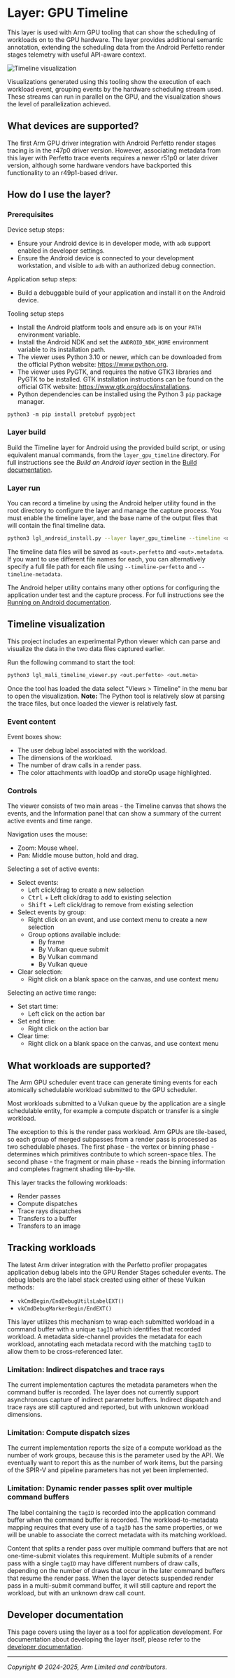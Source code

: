# Layer: GPU Timeline

This layer is used with Arm GPU tooling that can show the scheduling of
workloads on to the GPU hardware. The layer provides additional semantic
annotation, extending the scheduling data from the Android Perfetto render
stages telemetry with useful API-aware context.

![Timeline visualization](./docs/visualize.png)

Visualizations generated using this tooling show the execution of each workload
event, grouping events by the hardware scheduling stream used. These streams
can run in parallel on the GPU, and the visualization shows the level of
parallelization achieved.

## What devices are supported?

The first Arm GPU driver integration with Android Perfetto render stages
tracing is in the r47p0 driver version. However, associating metadata from
this layer with Perfetto trace events requires a newer r51p0 or later driver
version, although some hardware vendors have backported this functionality
to an r49p1-based driver.

## How do I use the layer?

### Prerequisites

Device setup steps:

* Ensure your Android device is in developer mode, with `adb` support enabled
  in developer settings.
* Ensure the Android device is connected to your development workstation, and
  visible to `adb` with an authorized debug connection.

Application setup steps:

* Build a debuggable build of your application and install it on the Android
  device.

Tooling setup steps

* Install the Android platform tools and ensure `adb` is on your `PATH`
  environment variable.
* Install the Android NDK and set the `ANDROID_NDK_HOME` environment variable
  to its installation path.
* The viewer uses Python 3.10 or newer, which can be downloaded from the
  official Python website: https://www.python.org.
* The viewer uses PyGTK, and requires the native GTK3 libraries and PyGTK to be
  installed. GTK installation instructions can be found on the official GTK
  website: https://www.gtk.org/docs/installations.
* Python dependencies can be installed using the Python 3 `pip` package
  manager.

```
python3 -m pip install protobuf pygobject
```

### Layer build

Build the Timeline layer for Android using the provided build script, or using
equivalent manual commands, from the `layer_gpu_timeline` directory. For full
instructions see the _Build an Android layer_ section in the
[Build documentation](../docs/building.md).

### Layer run

You can record a timeline by using the Android helper utility found in the root
directory to configure the layer and manage the capture process. You must
enable the timeline layer, and the base name of the output files that will
contain the final timeline data.

```sh
python3 lgl_android_install.py --layer layer_gpu_timeline --timeline <out>
```

The timeline data files will be saved as `<out>.perfetto` and `<out>.metadata`.
If you want to use different file names for each, you can alternatively specify
a full file path for each file using `--timeline-perfetto` and
`--timeline-metadata`.

The Android helper utility contains many other options for configuring the
application under test and the capture process. For full instructions see the
[Running on Android documentation](../docs/running_android.md).

## Timeline visualization

This project includes an experimental Python viewer which can parse and
visualize the data in the two data files captured earlier.

Run the following command to start the tool:

```sh
python3 lgl_mali_timeline_viewer.py <out.perfetto> <out.meta>
```

Once the tool has loaded the data select "Views > Timeline" in the menu bar to
open the visualization. **Note:** The Python tool is relatively slow at parsing
the trace files, but once loaded the viewer is relatively fast.

### Event content

Event boxes show:

* The user debug label associated with the workload.
* The dimensions of the workload.
* The number of draw calls in a render pass.
* The color attachments with loadOp and storeOp usage highlighted.

### Controls

The viewer consists of two main areas - the Timeline canvas that shows the
events, and the Information panel that can show a summary of the current
active events and time range.

Navigation uses the mouse:

* Zoom: Mouse wheel.
* Pan: Middle mouse button, hold and drag.

Selecting a set of active events:

* Select events:
  * Left click/drag to create a new selection
  * <kbd>Ctrl</kbd> + Left click/drag to add to existing selection
  * <kbd>Shift</kbd> + Left click/drag to remove from existing selection
* Select events by group:
  * Right click on an event, and use context menu to create a new selection
  * Group options available include:
    * By frame
    * By Vulkan queue submit
    * By Vulkan command
    * By Vulkan queue
* Clear selection:
  * Right click on a blank space on the canvas, and use context menu

Selecting an active time range:

* Set start time:
  * Left click on the action bar
* Set end time:
  * Right click on the action bar
* Clear time:
  * Right click on a blank space on the canvas, and use context menu

## What workloads are supported?

The Arm GPU scheduler event trace can generate timing events for each
atomically schedulable workload submitted to the GPU scheduler.

Most workloads submitted to a Vulkan queue by the application are a single
schedulable entity, for example a compute dispatch or transfer is a single
workload.

The exception to this is the render pass workload. Arm GPUs are tile-based, so
each group of merged subpasses from a render pass is processed as two
schedulable phases. The first phase - the vertex or binning phase - determines
which primitives contribute to which screen-space tiles. The second phase - the
fragment or main phase - reads the binning information and completes fragment
shading tile-by-tile.

This layer tracks the following workloads:

* Render passes
* Compute dispatches
* Trace rays dispatches
* Transfers to a buffer
* Transfers to an image

## Tracking workloads

The latest Arm driver integration with the Perfetto profiler propagates
application debug labels into the GPU Render Stages scheduler events. The debug
labels are the label stack created using either of these Vulkan methods:

* `vkCmdBegin/EndDebugUtilsLabelEXT()`
* `vkCmdDebugMarkerBegin/EndEXT()`

This layer utilizes this mechanism to wrap each submitted workload in a command
buffer with a unique `tagID` which identifies that recorded workload. A
metadata side-channel provides the metadata for each workload, annotating each
metadata record with the matching `tagID` to allow them to be cross-referenced
later.

### Limitation: Indirect dispatches and trace rays

The current implementation captures the metadata parameters when the command
buffer is recorded. The layer does not currently support asynchronous capture
of indirect parameter buffers. Indirect dispatch and trace rays are still
captured and reported, but with unknown workload dimensions.

### Limitation: Compute dispatch sizes

The current implementation reports the size of a compute workload as the
number of work groups, because this is the parameter used by the API. We
eventually want to report this as the number of work items, but the parsing
of the SPIR-V and pipeline parameters has not yet been implemented.

### Limitation: Dynamic render passes split over multiple command buffers

The label containing the `tagID` is recorded into the application command
buffer when the command buffer is recorded. The workload-to-metadata mapping
requires that every use of a `tagID` has the same properties, or we will
be unable to associate the correct metadata with its matching workload.

Content that splits a render pass over multiple command buffers that
are not one-time-submit violates this requirement. Multiple submits of a render
pass with a single `tagID` may have different numbers of draw calls, depending
on the number of draws that occur in the later command buffers that resume the
render pass. When the layer detects suspended render pass in a multi-submit
command buffer, it will still capture and report the workload, but with an
unknown draw call count.

## Developer documentation

This page covers using the layer as a tool for application development. For
documentation about developing the layer itself, please refer to the
[developer documentation](./docs/developer-docs.md).

- - -

_Copyright © 2024-2025, Arm Limited and contributors._
